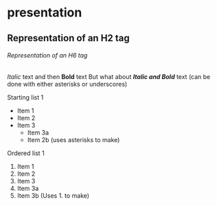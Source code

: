 # presentation
## Representation of an H2 tag
###### Representation of an H6 tag

*Italic* text and then **Bold** text
But what about ***Italic and Bold*** text (can be done with either asterisks or underscores)

Starting list 1
* Item 1
* Item 2
* Item 3
  * Item 3a
  * Item 2b
(uses asterisks to make)

Ordered list 1
1. Item 1
1. Item 2
1. Item 3
  1. Item 3a
  1. Item 3b
(Uses 1. to make)
